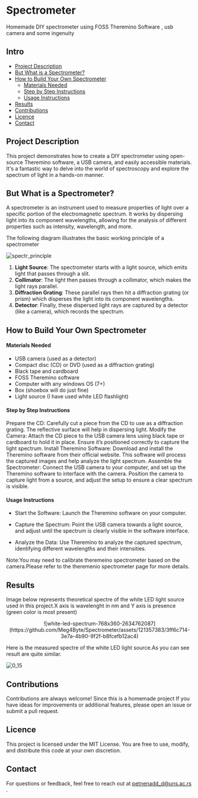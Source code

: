 # Spectrometer
Homemade DIY spectrometer using FOSS Theremino Software , usb camera and some ingenuity

## Intro 

- [Project Description](#project-description)
- [But What is a Spectrometer?](#but-what-is-a-spectrometer)
- [How to Build Your Own Spectrometer](#how-to-build-your-own-spectrometer)
  - [Materials Needed](#materials-needed)
  - [Step by Step Instructions](#step-by-step-instructions)
  - [Usage Instructions](#usage-instructions) 
- [Results](#results)
- [Contributions](#contributions)
- [Licence](#licence)
- [Contact](#contact)
  

## Project Description 
This project demonstrates how to create a DIY   spectrometer using open-source Theremino software, a USB camera, and easily accessible materials. It's a fantastic way to delve into the world of spectroscopy and explore the spectrum of light in a hands-on manner.

## But What is a Spectrometer?

A spectrometer is an instrument used to measure properties of light over a specific portion of the electromagnetic spectrum. It works by dispersing light into its component wavelengths, allowing for the analysis of different properties such as intensity, wavelength, and more.

The following diagram illustrates the basic working principle of a spectrometer


![spectr_principle](https://github.com/Meg4Byte/Spectrometer/assets/121357383/48567232-f5ac-4c01-af24-f59dfd9d1e06)


1. **Light Source**: The spectrometer starts with a light source, which emits light that passes through a slit.
2. **Collimator**: The light then passes through a collimator, which makes the light rays parallel.
3. **Diffraction Grating**: These parallel rays then hit a diffraction grating (or prism) which disperses the light into its component wavelengths.
4. **Detector**: Finally, these dispersed light rays are captured by a detector (like a camera), which records the spectrum.


## How to Build Your Own Spectrometer

#### Materials Needed
- USB camera (used as a detector)
- Compact disc (CD) or DVD (used as a diffraction grating)
- Black tape and cardboard
- FOSS Theremino software
- Computer with any windows OS (7+) 
- Box (shoebox will do just fine)
- Light source (I have used white LED flashlight) 

#### Step by Step Instructions

Prepare the CD: Carefully cut a piece from the CD to use as a diffraction grating. The reflective surface will help in dispersing light.
Modify the Camera: Attach the CD piece to the USB camera lens using black tape or cardboard to hold it in place. Ensure it’s positioned correctly to capture the light spectrum.
Install Theremino Software: Download and install the Theremino software from their official website. This software will process the captured images and help analyze the light spectrum.
Assemble the Spectrometer: Connect the USB camera to your computer, and set up the Theremino software to interface with the camera. Position the camera to capture light from a source, and adjust the setup to ensure a clear spectrum is visible.

#### Usage Instructions

- Start the Software: Launch the Theremino software on your computer.

- Capture the Spectrum: Point the USB camera towards a light source, and adjust until the spectrum is clearly visible in the software interface.
  
- Analyze the Data: Use Theremino to analyze the captured spectrum, identifying different wavelengths and their intensities.

Note:You may need to calibrate theremeino spectrometer based on the camera.Please refer to the theremenio spectrometer page for more details.

## Results 

Image below represents theoretical spectre of the white LED light source used in this project.X axis is wavelenght in nm and Y axis is presence (green color is most present) 
<p align="center">
  ![white-led-spectrum-768x360-2634762087](https://github.com/Meg4Byte/Spectrometer/assets/121357383/3ff6c714-3e7a-4b90-9f2f-b8fcefb12ac4)
</p>
Here is the measured spectre of the white LED light source.As you can see result are quite similar.

   ![0_15](https://github.com/Meg4Byte/Spectrometer/assets/121357383/51b78181-9099-49b3-ae1e-b044c51142d0)


## Contributions 

Contributions are always welcome! Since this is a homemade project If you have ideas for improvements or additional features, please open an issue or submit a pull request.

## Licence
  This project is licensed under the MIT License. You are free to use, modify, and distribute this code at your own discretion.

## Contact 

  For questions or feedback, feel free to reach out at petnenadd_d@uns.ac.rs .
